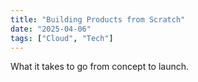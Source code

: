```yaml
---
title: "Building Products from Scratch"
date: "2025-04-06"
tags: ["Cloud", "Tech"]
---
```


What it takes to go from concept to launch.